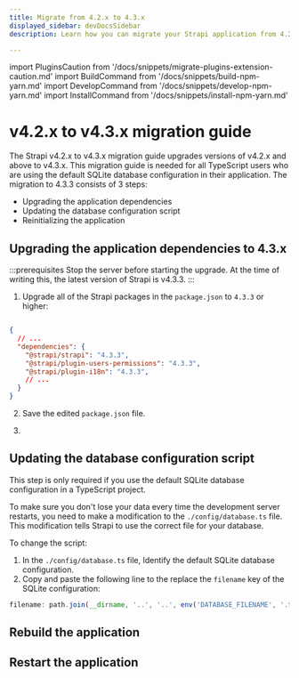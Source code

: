 ```yaml
---
title: Migrate from 4.2.x to 4.3.x
displayed_sidebar: devDocsSidebar
description: Learn how you can migrate your Strapi application from 4.2.x to 4.3.x.

---
```


import PluginsCaution from '/docs/snippets/migrate-plugins-extension-caution.md'
import BuildCommand from '/docs/snippets/build-npm-yarn.md'
import DevelopCommand from '/docs/snippets/develop-npm-yarn.md'
import InstallCommand from '/docs/snippets/install-npm-yarn.md'

# v4.2.x to v4.3.x migration guide

The Strapi v4.2.x to v4.3.x migration guide upgrades versions of v4.2.x and above to v4.3.x. This migration guide is needed for all TypeScript users who are using the default SQLite database configuration in their application. The migration to 4.3.3 consists of 3 steps:

- Upgrading the application dependencies
- Updating the database configuration script
- Reinitializing the application

<PluginsCaution components={props.components} />

## Upgrading the application dependencies to 4.3.x

:::prerequisites
Stop the server before starting the upgrade. At the time of writing this, the latest version of Strapi is v4.3.3.
:::

1. Upgrade all of the Strapi packages in the `package.json` to `4.3.3` or higher:

```json title="path: ./package.json"

{
  // ...
  "dependencies": {
    "@strapi/strapi": "4.3.3",
    "@strapi/plugin-users-permissions": "4.3.3",
    "@strapi/plugin-i18n": "4.3.3",
    // ...
  }
}

```

2. Save the edited `package.json` file.

3. <InstallCommand components={props.components} />

## Updating the database configuration script

This step is only required if you use the default SQLite database configuration in a TypeScript project.

To make sure you don't lose your data every time the development server restarts, you need to make a modification to the `./config/database.ts` file. This modification tells Strapi to use the correct file for your database.

To change the script:

1. In the `./config/database.ts` file, Identify the default SQLite database configuration.
2. Copy and paste the following line to the replace the `filename` key of the SQLite configuration:

```ts title="path: ./config/database.ts"
filename: path.join(__dirname, '..', '..', env('DATABASE_FILENAME', '.tmp/data.db')),
```

## Rebuild the application

<BuildCommand components={props.components} />

## Restart the application

<DevelopCommand components={props.components} />
